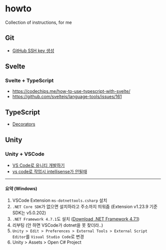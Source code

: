# howto
Collection of instructions, for me
## Git
- [GitHub SSH key 생성](https://syung05.tistory.com/20)
## Svelte
### Svelte + TypeScript
- https://codechips.me/how-to-use-typescript-with-svelte/
- https://github.com/sveltejs/language-tools/issues/161
## TypeScript
- [Decorators](https://coryrylan.com/blog/introduction-to-typescript-property-decorators)
## Unity
### Unity + VSCode
- [VS Code로 유니티 개발하기](https://www.androidhuman.com/2020-09-14-unity_with_vscode)
- [vs code로 작업시 intellisense가 안될때](https://velog.io/@ww9986/unity-vs-code%EB%A1%9C-%EC%9E%91%EC%97%85%EC%8B%9C-intellisense%EA%B0%80-%EC%95%88%EB%90%A0%EB%95%8C)
---
#### 요약 (Windows)
1. VSCode Extension `ms-dotnettools.csharp` 설치
2. `.NET Core SDK`가 없으면 설치하라고 주소까지 띄워줌 (Extension v1.23.9 기준 SDK는 v5.0.202)
3. `.NET Framework 4.7.1`도 설치 ([Download .NET Framework 4.7.1](https://dotnet.microsoft.com/download/dotnet-framework/net471))
4. 리부팅 (안 하면 VSCode가 dotnet을 못 찾더라..)
5. `Unity > Edit > Preferences > External Tools > External Script Editor`를 `Visual Studio Code`로 변경
6. Unity > Assets > Open C# Project
